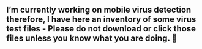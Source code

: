 ## I’m currently working on mobile virus detection therefore, I have here an inventory of some virus test files - Please do not download or click those files unless you know what you are doing.  👋

<!--
**Michel-lab0207/Michel-lab0207** is a ✨ _special_ ✨ repository because its `README.md` (this file) appears on your GitHub profile.

Here are some ideas to get you started:

- 🔭 I’m currently working on mobile virus detection therefore, I have here an inventory of some virus test files - Please do not download or click those files unless you know what you are doing. 
